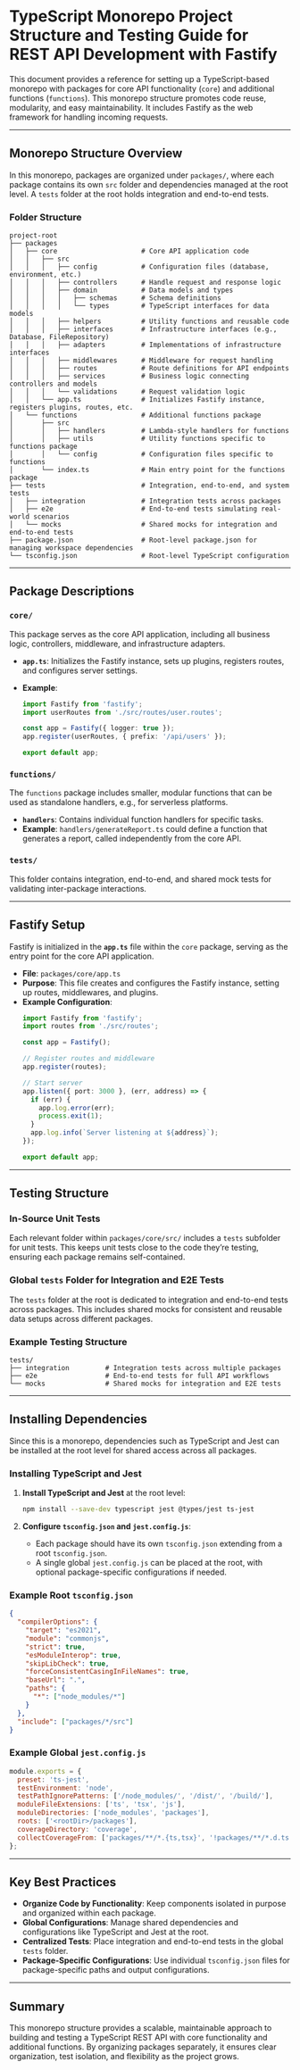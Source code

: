 
# TypeScript Monorepo Project Structure and Testing Guide for REST API Development with Fastify

This document provides a reference for setting up a TypeScript-based monorepo with packages for core API functionality (`core`) and additional functions (`functions`). This monorepo structure promotes code reuse, modularity, and easy maintainability. It includes Fastify as the web framework for handling incoming requests.

---

## Monorepo Structure Overview

In this monorepo, packages are organized under `packages/`, where each package contains its own `src` folder and dependencies managed at the root level. A `tests` folder at the root holds integration and end-to-end tests.

### Folder Structure

```plaintext
project-root
├── packages
│   ├── core                     # Core API application code
│   │   ├── src
│   │   │   ├── config           # Configuration files (database, environment, etc.)
│   │   │   ├── controllers      # Handle request and response logic
│   │   │   ├── domain           # Data models and types
│   │   │   │   ├── schemas      # Schema definitions
│   │   │   │   └── types        # TypeScript interfaces for data models
│   │   │   ├── helpers          # Utility functions and reusable code
│   │   │   ├── interfaces       # Infrastructure interfaces (e.g., Database, FileRepository)
│   │   │   ├── adapters         # Implementations of infrastructure interfaces
│   │   │   ├── middlewares      # Middleware for request handling
│   │   │   ├── routes           # Route definitions for API endpoints
│   │   │   ├── services         # Business logic connecting controllers and models
│   │   │   └── validations      # Request validation logic
│   │   └── app.ts               # Initializes Fastify instance, registers plugins, routes, etc.
│   └── functions                # Additional functions package
│       ├── src
│       │   ├── handlers         # Lambda-style handlers for functions
│       │   ├── utils            # Utility functions specific to functions package
│       │   └── config           # Configuration files specific to functions
│       └── index.ts             # Main entry point for the functions package
├── tests                        # Integration, end-to-end, and system tests
│   ├── integration              # Integration tests across packages
│   ├── e2e                      # End-to-end tests simulating real-world scenarios
│   └── mocks                    # Shared mocks for integration and end-to-end tests
├── package.json                 # Root-level package.json for managing workspace dependencies
└── tsconfig.json                # Root-level TypeScript configuration
```

---

## Package Descriptions

### `core/`
This package serves as the core API application, including all business logic, controllers, middleware, and infrastructure adapters.

- **`app.ts`**: Initializes the Fastify instance, sets up plugins, registers routes, and configures server settings.

- **Example**:
  ```typescript
  import Fastify from 'fastify';
  import userRoutes from './src/routes/user.routes';
  
  const app = Fastify({ logger: true });
  app.register(userRoutes, { prefix: '/api/users' });
  
  export default app;
  ```

### `functions/`
The `functions` package includes smaller, modular functions that can be used as standalone handlers, e.g., for serverless platforms.

- **`handlers`**: Contains individual function handlers for specific tasks.
- **Example**: `handlers/generateReport.ts` could define a function that generates a report, called independently from the core API.

### `tests/`
This folder contains integration, end-to-end, and shared mock tests for validating inter-package interactions.

---

## Fastify Setup

Fastify is initialized in the **`app.ts`** file within the `core` package, serving as the entry point for the core API application.

- **File**: `packages/core/app.ts`
- **Purpose**: This file creates and configures the Fastify instance, setting up routes, middlewares, and plugins.
- **Example Configuration**:
  ```typescript
  import Fastify from 'fastify';
  import routes from './src/routes';

  const app = Fastify();

  // Register routes and middleware
  app.register(routes);

  // Start server
  app.listen({ port: 3000 }, (err, address) => {
    if (err) {
      app.log.error(err);
      process.exit(1);
    }
    app.log.info(`Server listening at ${address}`);
  });

  export default app;
  ```

---

## Testing Structure

### In-Source Unit Tests

Each relevant folder within `packages/core/src/` includes a `tests` subfolder for unit tests. This keeps unit tests close to the code they’re testing, ensuring each package remains self-contained.

### Global `tests` Folder for Integration and E2E Tests

The `tests` folder at the root is dedicated to integration and end-to-end tests across packages. This includes shared mocks for consistent and reusable data setups across different packages.

### Example Testing Structure

```plaintext
tests/
├── integration         # Integration tests across multiple packages
├── e2e                 # End-to-end tests for full API workflows
└── mocks               # Shared mocks for integration and E2E tests
```

---

## Installing Dependencies

Since this is a monorepo, dependencies such as TypeScript and Jest can be installed at the root level for shared access across all packages.

### Installing TypeScript and Jest

1. **Install TypeScript and Jest** at the root level:
   ```bash
   npm install --save-dev typescript jest @types/jest ts-jest
   ```

2. **Configure `tsconfig.json` and `jest.config.js`**:
   - Each package should have its own `tsconfig.json` extending from a root `tsconfig.json`.
   - A single global `jest.config.js` can be placed at the root, with optional package-specific configurations if needed.

### Example Root `tsconfig.json`

```json
{
  "compilerOptions": {
    "target": "es2021",
    "module": "commonjs",
    "strict": true,
    "esModuleInterop": true,
    "skipLibCheck": true,
    "forceConsistentCasingInFileNames": true,
    "baseUrl": ".",
    "paths": {
      "*": ["node_modules/*"]
    }
  },
  "include": ["packages/*/src"]
}
```

### Example Global `jest.config.js`

```javascript
module.exports = {
  preset: 'ts-jest',
  testEnvironment: 'node',
  testPathIgnorePatterns: ['/node_modules/', '/dist/', '/build/'],
  moduleFileExtensions: ['ts', 'tsx', 'js'],
  moduleDirectories: ['node_modules', 'packages'],
  roots: ['<rootDir>/packages'],
  coverageDirectory: 'coverage',
  collectCoverageFrom: ['packages/**/*.{ts,tsx}', '!packages/**/*.d.ts'],
};
```

---

## Key Best Practices

- **Organize Code by Functionality**: Keep components isolated in purpose and organized within each package.
- **Global Configurations**: Manage shared dependencies and configurations like TypeScript and Jest at the root.
- **Centralized Tests**: Place integration and end-to-end tests in the global `tests` folder.
- **Package-Specific Configurations**: Use individual `tsconfig.json` files for package-specific paths and output configurations.

---

## Summary

This monorepo structure provides a scalable, maintainable approach to building and testing a TypeScript REST API with core functionality and additional functions. By organizing packages separately, it ensures clear organization, test isolation, and flexibility as the project grows.
